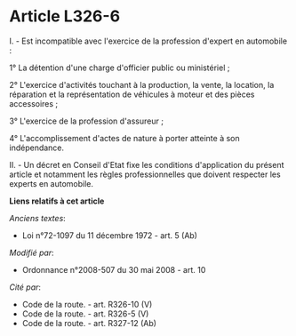 # Article L326-6

I. - Est incompatible avec l'exercice de la profession d'expert en automobile :

1° La détention d'une charge d'officier public ou ministériel ;

2° L'exercice d'activités touchant à la production, la vente, la location, la réparation et la représentation de véhicules à
moteur et des pièces accessoires ;

3° L'exercice de la profession d'assureur ;

4° L'accomplissement d'actes de nature à porter atteinte à son indépendance.

II. - Un décret en Conseil d'Etat fixe les conditions d'application du présent article et notamment les règles
professionnelles que doivent respecter les experts en automobile.

**Liens relatifs à cet article**

_Anciens textes_:

  - Loi n°72-1097 du 11 décembre 1972 - art. 5 (Ab)

_Modifié par_:

  - Ordonnance n°2008-507 du 30 mai 2008 - art. 10

_Cité par_:

  - Code de la route. - art. R326-10 (V)
  - Code de la route. - art. R326-5 (V)
  - Code de la route. - art. R327-12 (Ab)
